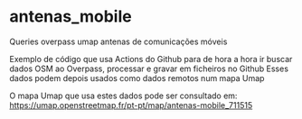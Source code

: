 # antenas_mobile
Queries overpass umap antenas de comunicações móveis

Exemplo de código que usa Actions do Github para de hora a hora ir buscar dados OSM ao Overpass, processar e gravar em ficheiros no Github
Esses dados podem depois usados como dados remotos num mapa Umap

O mapa Umap que usa estes dados pode ser consultado em: https://umap.openstreetmap.fr/pt-pt/map/antenas-mobile_711515
